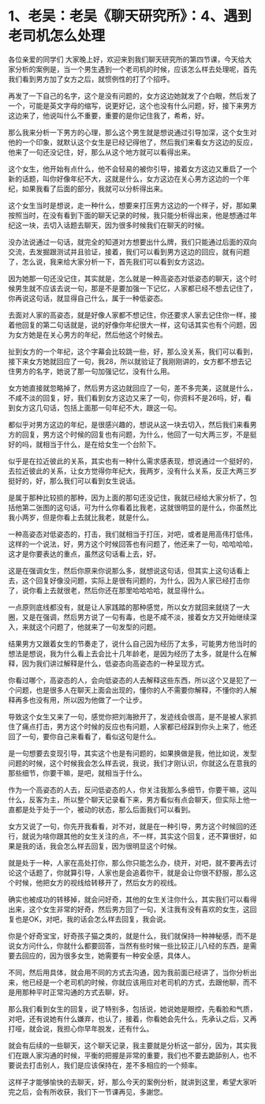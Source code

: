 # 1、老吴：老吴《聊天研究所》：4、遇到老司机怎么处理

各位亲爱的同学们 大家晚上好，欢迎来到我们聊天研究所的第四节课，今天给大家分析的案例是，当一个男生遇到一个老司机的时候，应该怎么样去处理呢，首先我们看到男方加了女方之后，就惯例性的打了个招呼。

再发了一下自己的名字，这个是没有问题的，女方这边她就发了个白眼，然后发了一个，可能是英文字母的缩写，说更好记，这个也没有什么问题，好，接下来男方这边来了，他说叫什么不重要，重要的是你记住我了，希希，好。

那么我来分析一下男方的心理，那么这个男生就是想说通过引导加深，这个女生对他的一个印象，就默认这个女生是已经记得他了，然后我们来看女方这边的反应，他来了一句还没记住，好，那么从这个地方就可以看得出来。

这个女生，他开始有点什么，他不会轻易的被你引导，接着女方这边又重启了一个新的话题，叫你好像年纪不大，这就是什么，女方这边在关心男方这边的一个年纪，如果我看了后面的部分，我就可以分析得出来。

这个女生当时是想说，走一种什么，想要来打压男方这边的一个样子，好，那如果按照当时，在没有看到下面的聊天记录的时候，我只能分析得出来，他是想通过年纪这一块，去切入话题去聊天，因为很多时候我们在聊天的时候。

没办法说通过一句话，就完全的知道对方想要出什么牌，我们只能通过后面的双向交流，去发掘跟测试并且验证，接着，我们可以看到男方这边的回应，就有问题了，怎么说，我来给大家分析一下，首先我们可以看到女方这边。

因为她那一句还没记住，其实就是，怎么就是一种高姿态对低姿态的聊天，这个时候男生就不应该去说一句，那是不是要加强一下记忆，人家都已经不想去记住了，你再说这句话，就显得自己什么，属于一种低姿态。

去面对人家的高姿态，就是好像人家都不想记住，你还要求人家去记住你一样，接着他回复的第二句话就是，说的好像你年纪很大一样，这句话其实也有个问题，因为女方她是在关心男方的年纪，然后他这个时候去。

扯到女方的一个年纪，这个字幕会比较跳一些，好，那么没关系，我们可以看到，接下来女方她就回应了一句，我28，所以就验证了我刚刚讲的，女方都不想去记住男方的名字，她说了那一句加强记忆，没有什么用。

女方她直接就忽略掉了，然后男方这边就回应了一句，差不多完美，这就是什么，不咸不淡的回复，好，我们看到女方这边又来了一句，你资料不是26吗，好，看到女方这几句话，包括上面那一句年纪不大，跟这一句。

都似乎对男方这边的年纪，是很感兴趣的，想说从这一块去切入，然后我们来看男方的回复，男方这个时候的回复也有问题，为什么，他回了一句大两三岁，不是挺好的吗，就相当于什么，是在给女生一个台阶下。

似乎是在拉近彼此的关系，其实也有一种什么需求感表现，想说通过一个挺好的，去拉近彼此的关系，让女方觉得你年纪大，我两岁，没有什么关系，反正大两三岁挺好的，好，那么我们可以看到女生说话。

是属于那种比较损的那种，因为上面的那句还没记住，我就已经给大家分析了，包括他第二张图的这句话，可为什么你看着比我老，这就很明显的是什么，你虽然比我小两岁，但是你看上去就比我老，就是什么。

一种高姿态对低姿态的，打击，我们就相当于打压，对吧，或者是用高伟打低伟，这样的一个说法，好，男方这个时候回答也有问题了，他还来了一句，哈哈哈哈，这才是你要表达的重点，虽然这句话看上去，好。

这是在强调女生，然后你原来你说那么多，就想说这句话，但其实上这句话看上去，这个回复好像没问题，实际上是很有问题的，为什么，因为人家已经打击你了，说你看上去就很老，然后你还在那里哈哈哈哈，就显得什么。

一点原则底线都没有，就是让人家践踏的那种感觉，所以女方就回来就绕了一大圈，又是在强调，然后男方说了一句有毒，也是不咸不淡，接着女方又开始继续深入，来就这个问题了，他就来了一句发型的问题。

结果男方又跟着女生的节奏走了，说什么自己因为经历了太多，可能男方他当时的想法是想说，我为什么看上去会比十几年龄老，是因为经历了太多，就是什么在解释，因为我们讲过解释是什么，低姿态向高姿态的一种呈现方式。

你看过哪个，高姿态的人，会向低姿态的人去解释这些东西，所以这个又是犯了一个问题，也是很多人在聊天上面会出现的，懂你的人不需要你解释，不懂你的人解释再多也没有用，所以因为他做了一个让步。

导致这个女生又来了一句，感觉你把刘海掀开了，发迹线会很高，是不是被人家抓住了痛点打击，男方这个时候的反应也有问题，人家都已经踩到你头上来了，他还回了一句，要你自己来看看了，看似这句是什么。

是一句想要去变现引导，其实这个也是有问题的，如果换做是我，他比如说，发型问题的时候，这个时候我会怎么样去说，我说，我们才刚认识，你就这么在意我的那些细节，你要干嘛，是吧，就相当于什么。

作为一个高姿态的人去，反问低姿态的人，你关注我那么多细节，你要干嘛，这叫什么，反客为主，所以整个聊天记录看下来，男方看似有点会聊天，但实际上他一直都是处于处于一个，被动的状态，那么后面我们可以看到。

女方又说了一句，你先开我看看，对不对，就是在一种引导，男方这个时候回的还行，就说为啥你跟其他的女生关注的点，不一样，其实这个回复，还不算很好，如果是我的话，我会怎么样去回复，因为很明显这个时候。

就是处于一种，人家在高处打你，那么你只能怎么办，绕开，对吧，就不要再去讨论这个话题了，你就算引导，人家也是会追着你干，就是会让你很不舒服，那么这个时候，他把女方的视线给转移开了，然后女方的视线。

确实也被成功的转移掉，就会问好奇，其他的女生关注你什么，其实我们可以看得出来，这个女生非常的好奇，然后男方回了一句，关注我有没有喜欢的女生，这回复也是OK，对吧，我的话会怎么样去回复，我会说。

你是个好奇宝宝，好奇孩子猫之类的，就是什么，我们就保持一种神秘感，而不是说女方问什么，你就什么都要回答，当然有些时候一些比较正儿八经的东西，是需要去回应的，因为很多女生，她需要有一种安全感，具体人。

不同，然后用具体，就会用不同的方式去沟通，因为我前面已经讲了，当你分析出来，他已经是一个老司机的时候，你就应该用应对老司机的方式，去跟他聊，而不是用那种平时正常沟通的方式去聊，好。

那么我们看到女生的回复，说了特别多，包括说，她说她是眼控，先看脸和气质，对吧，还有说她有什么嫌弃，也认了，接着，你看她会先什么，先承认之后，又再打哑，就会说，我担心你早年脱发，还有什么。

就会有后续的一些聊天，这个聊天记录，我主要就是分析这一部分，因为，其实我们在跟人家沟通的时候，平衡的把握是非常的重要，我们也不要去跪舔别人，也不要说去打击别人，我们是应该保持在，差不多相应的一个频率。

这样子才能够愉快的去聊天，好，那么今天的案例分析，就讲到这里，希望大家听完之后，会有所收获，我们下一节课再见，多謝您。

